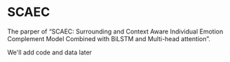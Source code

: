 # SCAEC
The parper of “SCAEC: Surrounding and Context Aware Individual Emotion Complement Model Combined with BiLSTM and Multi-head attention”.


We'll add code and data later
